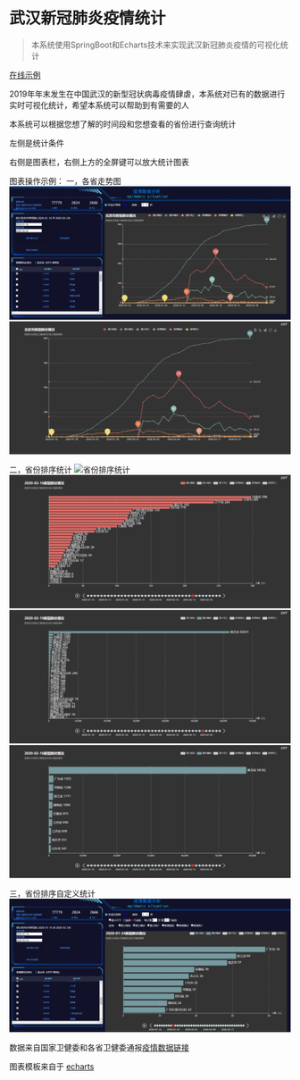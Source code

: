 # 武汉新冠肺炎疫情统计


> 本系统使用SpringBoot和Echarts技术来实现武汉新冠肺炎疫情的可视化统计


[在线示例](http://118.190.245.95/yq)


2019年年末发生在中国武汉的新型冠状病毒疫情肆虐，本系统对已有的数据进行实时可视化统计，希望本系统可以帮助到有需要的人

本系统可以根据您想了解的时间段和您想查看的省份进行查询统计

左侧是统计条件

右侧是图表栏，右侧上方的全屏键可以放大统计图表

图表操作示例：
一，各省走势图
![各省走势图](./img/各省走势图.jpg)
![各省走势图](./img/各省走势图全屏.jpg)

二，省份排序统计
![省份排序统计](./img/省份排序统计jpg)
![省份排序统计](./img/省份排序统计全屏1.jpg)
![省份排序统计](./img/省份排序统计全屏2.jpg)
![省份排序统计](./img/省份排序统计全屏3.jpg)

三，省份排序自定义统计
![省份排序自定义统计](./img/省份排序自定义统计.jpg) 
 
 数据来自国家卫健委和各省卫健委通报[疫情数据链接](http://2019ncov.chinacdc.cn/2019-nCoV/)
 
图表模板来自于 [echarts](https://www.echartsjs.com/zh/index.html)

